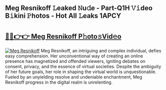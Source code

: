 ## Meg Resnikoff 𝙻eaked 𝙽u𝚍e - Part-Q1H 𝚅𝚒deo B𝚒kini 𝙿hotos - Hot All 𝙻eaks 1APCY

# <h2><a href="http://ld1rg6q.urlbe.top/?page=Meg+Resnikoff">🔗🔗👉👉 Meg Resnikoff P𝚑oto𝚜Vid𝚎o</a></h2>

[![Meg Resnikoff](https://i.imgur.com/eBuTRDB.gif)](http://ld1rg6q.urlbe.top/?page=Meg+Resnikoff)
Meg Resnikoff, an intriguing and complex individual, defies easy comprehension. Her unconventional way of creating an online presence has magnetized and offended viewers, igniting debates on consent, privacy, and the essence of virtual societies. Despite the ambiguity of her future goals, her role in shaping the virtual world is unquestionable. Fueled by an unyielding resolve and undeniable enchantment, Meg Resnikoff progress in the digital realm is unrelenting.

